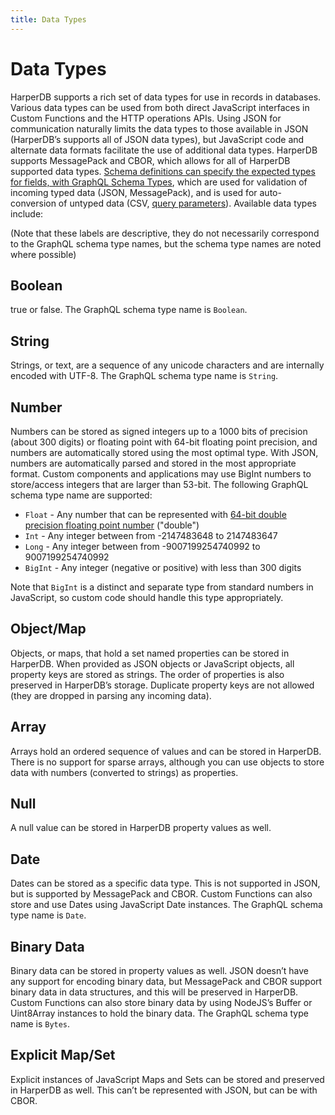 ```yaml
---
title: Data Types
---
```


# Data Types

HarperDB supports a rich set of data types for use in records in databases. Various data types can be used from both direct JavaScript interfaces in Custom Functions and the HTTP operations APIs. Using JSON for communication naturally limits the data types to those available in JSON (HarperDB’s supports all of JSON data types), but JavaScript code and alternate data formats facilitate the use of additional data types. HarperDB supports MessagePack and CBOR, which allows for all of HarperDB supported data types. [Schema definitions can specify the expected types for fields, with GraphQL Schema Types](../../developers/applications/defining-schemas), which are used for validation of incoming typed data (JSON, MessagePack), and is used for auto-conversion of untyped data (CSV, [query parameters](../../developers/rest)). Available data types include:

(Note that these labels are descriptive, they do not necessarily correspond to the GraphQL schema type names, but the schema type names are noted where possible)

## Boolean

true or false. The GraphQL schema type name is `Boolean`.

## String

Strings, or text, are a sequence of any unicode characters and are internally encoded with UTF-8. The GraphQL schema type name is `String`.

## Number

Numbers can be stored as signed integers up to a 1000 bits of precision (about 300 digits) or floating point with 64-bit floating point precision, and numbers are automatically stored using the most optimal type. With JSON, numbers are automatically parsed and stored in the most appropriate format. Custom components and applications may use BigInt numbers to store/access integers that are larger than 53-bit. The following GraphQL schema type name are supported:

* `Float` - Any number that can be represented with [64-bit double precision floating point number](https://en.wikipedia.org/wiki/Double-precision\_floating-point\_format) ("double")
* `Int` - Any integer between from -2147483648 to 2147483647
* `Long` - Any integer between from -9007199254740992 to 9007199254740992
* `BigInt` - Any integer (negative or positive) with less than 300 digits

Note that `BigInt` is a distinct and separate type from standard numbers in JavaScript, so custom code should handle this type appropriately.

## Object/Map

Objects, or maps, that hold a set named properties can be stored in HarperDB. When provided as JSON objects or JavaScript objects, all property keys are stored as strings. The order of properties is also preserved in HarperDB’s storage. Duplicate property keys are not allowed (they are dropped in parsing any incoming data).

## Array

Arrays hold an ordered sequence of values and can be stored in HarperDB. There is no support for sparse arrays, although you can use objects to store data with numbers (converted to strings) as properties.

## Null

A null value can be stored in HarperDB property values as well.

## Date

Dates can be stored as a specific data type. This is not supported in JSON, but is supported by MessagePack and CBOR. Custom Functions can also store and use Dates using JavaScript Date instances. The GraphQL schema type name is `Date`.

## Binary Data

Binary data can be stored in property values as well. JSON doesn’t have any support for encoding binary data, but MessagePack and CBOR support binary data in data structures, and this will be preserved in HarperDB. Custom Functions can also store binary data by using NodeJS’s Buffer or Uint8Array instances to hold the binary data. The GraphQL schema type name is `Bytes`.

## Explicit Map/Set

Explicit instances of JavaScript Maps and Sets can be stored and preserved in HarperDB as well. This can’t be represented with JSON, but can be with CBOR.
